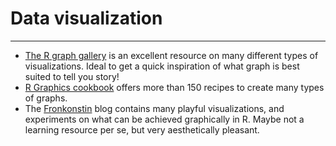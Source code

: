 # Data visualization
---

- [The R graph gallery](https://r-graph-gallery.com/index.html) is an excellent resource on many different types of visualizations. Ideal to get a quick inspiration of what graph is best suited to tell you story!
- [R Graphics cookbook](https://r-graphics.org/) offers more than 150 recipes to create many types of graphs.
- The [Fronkonstin](https://fronkonstin.com/) blog contains many playful visualizations, and experiments on what can be achieved graphically in R. Maybe not a learning resource per se, but very aesthetically pleasant.
